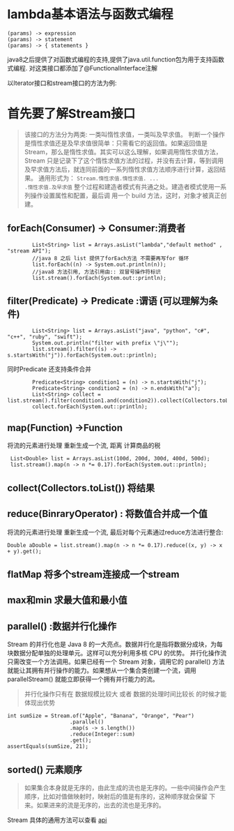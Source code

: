 
# lambda基本语法与函数式编程
```
(params) -> expression
(params) -> statement
(params) -> { statements }
```

java8之后提供了对函数式编程的支持,提供了java.util.function包为用于支持函数式编程.
对这类接口都添加了@FunctionalInterface注解

以Iterator接口和stream接口的方法为例:
# 首先要了解Stream接口  
> 该接口的方法分为两类: 一类叫惰性求值，一类叫及早求值。
判断一个操作是惰性求值还是及早求值很简单：只需看它的返回值。如果返回值是 Stream，那么是惰性求值。其实可以这么理解，如果调用惰性求值方法，Stream 只是记录下了这个惰性求值方法的过程，并没有去计算，等到调用及早求值方法后，就连同前面的一系列惰性求值方法顺序进行计算，返回结果。
通用形式为：
<code>Stream.惰性求值.惰性求值. ... .惰性求值.及早求值</code>
整个过程和建造者模式有共通之处。建造者模式使用一系列操作设置属性和配置，最后调 用一个 build 方法，这时，对象才被真正创建。
## forEach(Consumer) -> Consumer:消费者

```
        List<String> list = Arrays.asList("lambda","default method" , "stream API");
        //java 8 之后 list 提供了forEach方法 不需要再写for 循环
        list.forEach((n) -> System.out.println(n));
        //java8 方法引用, 方法引用由:: 双冒号操作符标识
        list.stream().forEach(System.out::println);
```

## filter(Predicate) -> Predicate :谓语 (可以理解为条件)

```
        List<String> list = Arrays.asList("java", "python", "c#", "c++", "ruby", "swift");
        System.out.println("filter with prefix \"j\"");
        list.stream().filter((s) -> s.startsWith("j")).forEach(System.out::println);

```
同时Predicate 还支持条件合并
```
        Predicate<String> condition1 = (n) -> n.startsWith("j");
        Predicate<String> condition2 = (n) -> n.endsWith("a");
        List<String> collect = list.stream().filter(condition1.and(condition2)).collect(Collectors.toList());
        collect.forEach(System.out::println);

```

## map(Function) ->Function    
将流的元素进行处理 重新生成一个流, 距离 计算商品的税

```
 List<Double> list = Arrays.asList(100d, 200d, 300d, 400d, 500d);
 list.stream().map(n -> n *= 0.17).forEach(System.out::println);
 ```
 
## collect(Collectors.toList())  将结果

## reduce(BinraryOperator) : 将数值合并成一个值
将流的元素进行处理 重新生成一个流, 最后对每个元素通过reduce方法进行整合:
```
Double aDouble = list.stream().map(n -> n *= 0.17).reduce((x, y) -> x + y).get();
```

## flatMap 将多个stream连接成一个stream

##  max和min  求最大值和最小值

## parallel() :数据并行化操作
Stream 的并行化也是 Java 8 的一大亮点。数据并行化是指将数据分成块，为每块数据分配单独的处理单元。这样可以充分利用多核 CPU 的优势。
并行化操作流只需改变一个方法调用。如果已经有一个 Stream 对象，调用它的 parallel() 方法就能让其拥有并行操作的能力。如果想从一个集合类创建一个流，调用 parallelStream() 就能立即获得一个拥有并行能力的流。
> 并行化操作只有在 数据规模比较大 或者 数据的处理时间比较长 的时候才能体现出优势
```
int sumSize = Stream.of("Apple", "Banana", "Orange", "Pear")
                    .parallel()
                    .map(s -> s.length())
                    .reduce(Integer::sum)
                    .get();
assertEquals(sumSize, 21);
```

## sorted()  元素顺序 
>  如果集合本身就是无序的，由此生成的流也是无序的。一些中间操作会产生顺序，比如对值做映射时，映射后的值是有序的，这种顺序就会保留 下来。如果进来的流是无序的，出去的流也是无序的。

Stream 具体的通用方法可以查看 [api](https://docs.oracle.com/javase/8/docs/api/)